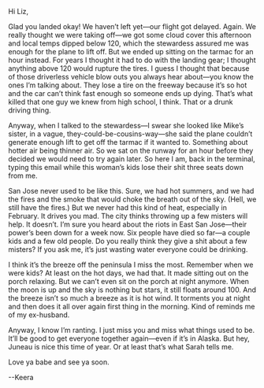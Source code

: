 Hi Liz,

Glad you landed okay! We haven’t left yet—our flight got delayed. Again. We really thought we were taking off—we got some cloud cover this afternoon and local temps dipped below 120, which the stewardess assured me was enough for the plane to lift off. But we ended up sitting on the tarmac for an hour instead. For years I thought it had to do with the landing gear; I thought anything above 120 would rupture the tires. I guess I thought that because of those driverless vehicle blow outs you always hear about—you know the ones I’m talking about. They lose a tire on the freeway because it’s so hot and the car can’t think fast enough so someone ends up dying. That’s what killed that one guy we knew from high school, I think. That or a drunk driving thing. 

Anyway, when I talked to the stewardess—I swear she looked like Mike’s sister, in a vague, they-could-be-cousins-way—she said the plane couldn’t generate enough lift to get off the tarmac if it wanted to. Something about hotter air being thinner air. So we sat on the runway for an hour before they decided we would need to try again later. So here I am, back in the terminal, typing this email while this woman’s kids lose their shit three seats down from me. 

San Jose never used to be like this. Sure, we had hot summers, and we had the fires and the smoke that would choke the breath out of the sky. (Hell, we still have the fires.) But we never had this kind of heat, especially in February. It drives you mad. The city thinks throwing up a few misters will help. It doesn’t. I’m sure you heard about the riots in East San Jose—their power’s been down for a week now. Six people have died so far—a couple kids and a few old people. Do you really think they give a shit about a few misters? If you ask me, it’s just wasting water everyone could be drinking. 

I think it’s the breeze off the peninsula I miss the most. Remember when we were kids? At least on the hot days, we had that. It made sitting out on the porch relaxing. But we can’t even sit on the porch at night anymore. When the moon is up and the sky is nothing but stars, it still floats around 100. And the breeze isn’t so much a breeze as it is hot wind. It torments you at night and then does it all over again first thing in the morning. Kind of reminds me of my ex-husband. 

Anyway, I know I’m ranting. I just miss you and miss what things used to be. It’ll be good to get everyone together again—even if it’s in Alaska. But hey, Juneau is nice this time of year. Or at least that’s what Sarah tells me. 

Love ya babe and see ya soon. 

--Keera



